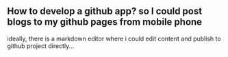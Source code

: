 ## How to develop a github app? so I could post blogs to my github pages from mobile phone

ideally, there is a markdown editor where i could edit content and publish to github project directly...
